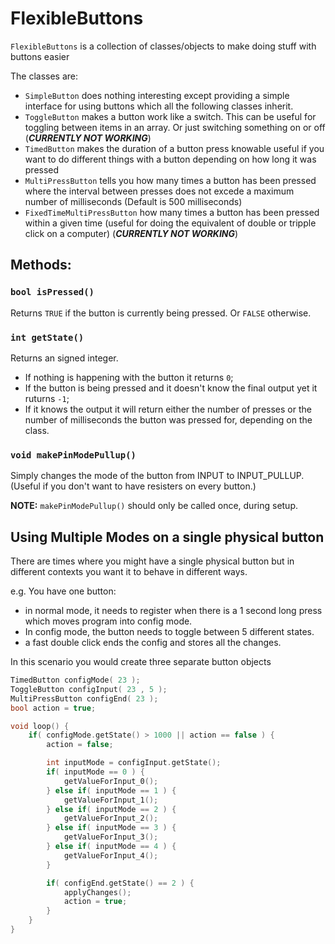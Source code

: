 # FlexibleButtons

`FlexibleButtons` is a collection of classes/objects to make doing stuff with buttons easier

The classes are:
*	`SimpleButton` does nothing interesting except providing a simple interface for using buttons which all the following classes inherit.
*	`ToggleButton` makes a button work like a switch. This can be useful for toggling between items in an array. Or just switching something on or off (__*CURRENTLY NOT WORKING*__)
*	`TimedButton` makes the duration of a button press knowable useful if you want to do different things with a button depending on how long it was pressed
*	`MultiPressButton` tells you how many times a button has been pressed where the interval between presses does not excede a maximum number of milliseconds (Default is 500 milliseconds)
*	`FixedTimeMultiPressButton` how many times a button has been pressed within a given time (useful for doing the equivalent of double or tripple click on a computer) (__*CURRENTLY NOT WORKING*__)

## Methods:

### `bool isPressed()`
Returns `TRUE` if the button is currently being pressed. Or `FALSE` otherwise.

### `int getState()`
Returns an signed integer.
*	If nothing is happening with the button it returns `0`;
*	If the button is being pressed and it doesn't know the final output yet it ruturns `-1`;
*	If it knows the output it will return either the number of presses or the number of milliseconds the button was pressed for, depending on the class.

### `void makePinModePullup()`
Simply changes the mode of the button from INPUT to INPUT_PULLUP. (Useful if you don't want to have resisters on every button.)

__NOTE:__ `makePinModePullup()` should only be called once, during setup.


## Using Multiple Modes on a single physical button

There are times where you might have a single physical button but in different contexts you want it to behave in different ways.

e.g. You have one button:
*	in normal mode, it needs to register when there is a 1 second long press which moves program into config mode.
*	In config mode, the button needs to toggle between 5 different states.
*	a fast double click ends the config and stores all the changes.

In this scenario you would create three separate button objects

``` C++
TimedButton configMode( 23 );
ToggleButton configInput( 23 , 5 );
MultiPressButton configEnd( 23 );
bool action = true;

void loop() {
	if( configMode.getState() > 1000 || action == false ) {
		action = false;

		int inputMode = configInput.getState();
		if( inputMode == 0 ) {
			getValueForInput_0();
		} else if( inputMode == 1 ) {
			getValueForInput_1();
		} else if( inputMode == 2 ) {
			getValueForInput_2();
		} else if( inputMode == 3 ) {
			getValueForInput_3();
		} else if( inputMode == 4 ) {
			getValueForInput_4();
		}

		if( configEnd.getState() == 2 ) {
			applyChanges();
			action = true;
		}
	}
}
```
